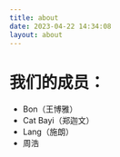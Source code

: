 ```yaml
---
title: about
date: 2023-04-22 14:34:08
layout: about
---
```

# 我们的成员：
- Bon（王博雅）
- Cat Bayi（郑迦文）
- Lang（施朗）
- 周浩